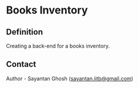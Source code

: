 # Books Inventory

## Definition
Creating a back-end for a books inventory.

## Contact
Author - Sayantan Ghosh (sayantan.iitb@gmail.com)